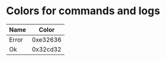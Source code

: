 # Colors for commands and logs

| Name  | Color    |
|-------|----------|
| Error | 0xe32636 |
| Ok    | 0x32cd32 |

